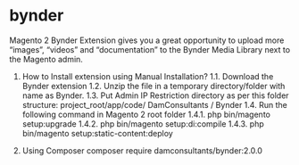 # bynder
Magento 2 Bynder Extension gives you a great opportunity to upload more “images”, “videos” and “documentation” to the Bynder Media Library next to the Magento admin.

1) How to Install extension using Manual Installation?
  1.1. Download the Bynder extension
  1.2. Unzip the file in a temporary directory/folder with name as Bynder.
  1.3. Put Admin IP Restriction directory as per this folder structure: project_root/app/code/ DamConsultants / Bynder
  1.4. Run the following command in Magento 2 root folder
    1.4.1. php bin/magento setup:upgrade
    1.4.2. php bin/magento setup:di:compile
    1.4.3. php bin/magento setup:static-content:deploy
    
2) Using Composer
      composer require damconsultants/bynder:2.0.0
